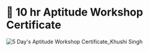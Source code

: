 # :confetti_ball: 10 hr Aptitude Workshop Certificate

![5 Day's Aptitude Workshop Certificate_Khushi Singh](https://user-images.githubusercontent.com/107871742/178683444-8091b659-5ac9-4495-adb3-ca60fa1186fe.jpg)
